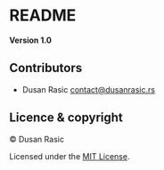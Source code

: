 # README

**Version 1.0**

## Contributors

- Dusan Rasic <contact@dusanrasic.rs>

## Licence & copyright

© Dusan Rasic

Licensed under the [MIT License](LICENSE).